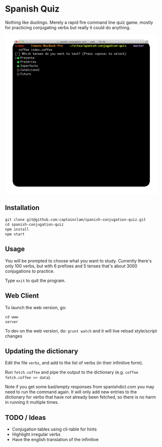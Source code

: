 # Spanish Quiz

Nothing like duolingo. Merely a rapid fire command line quiz game. mostly for practicing conjugating verbs but really it could do anything.

![screenshots](anim.gif)


## Installation
```
git clone git@github.com:captainclam/spanish-conjugation-quiz.git
cd spanish-conjugation-quiz
npm install
npm start
```

## Usage

You will be prompted to choose what you want to study. Currently there's only 100 verbs, but with 6 prefixes and 5 tenses that's about 3000 conjugations to practice.

Type `exit` to quit the program.


## Web Client

To launch the web version, go:

```
cd www
server
```

To dev on the web version, do: `grunt watch` and it will live reload style/script changes


## Updating the dictionary

Edit the file `verbs`, and add to the list of verbs (in their infinitive form).

Run `fetch.coffee` and pipe the output to the dictionary (e.g. `coffee fetch.coffee >> data`).

Note if you get some bad/empty responses from spanishdict.com you may need to run the command again. It will only add new entries to the dictionary for verbs that have not already been fetched, so there is no harm in running it multiple times.


## TODO / Ideas

- Conjugation tables using cli-table for hints
- Highlight irregular verbs
- Have the english translation of the infinitive
